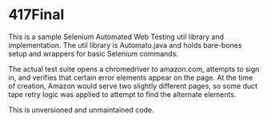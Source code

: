 # 417Final

This is a sample Selenium Automated Web Testing util library and implementation. The util 
library is Automato.java and holds bare-bones setup and wrappers for basic 
Selenium commands.

The actual test suite opens a chromedriver to amazon.com, attempts to sign in, and 
verifies that certain error elements appear on the page. At the time of creation, Amazon
would serve two slightly different pages, so some duct tape retry logic was applied to
attempt to find the alternate elements.

This is unversioned and unmaintained code.
